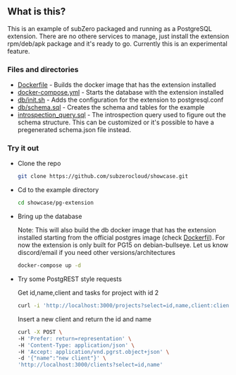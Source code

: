## What is this?
This is an example of subZero packaged and running as a PostgreSQL extension. There are no othere services to manage, just install the extension rpm/deb/apk package and it's ready to go.
Currently this is an experimental feature.

### Files and directories
- [Dockerfile](Dockerfile) - Builds the docker image that has the extension installed
- [docker-compose.yml](docker-compose.yml) - Starts the database with the extension installed
- [db/init.sh](db/init.sh) - Adds the configuration for the extension to postgresql.conf
- [db/schema.sql](db/schema.sql) - Creates the schema and tables for the example
- [introspection_query.sql](introspection_query.sql) - The introspection query used to figure out the schema structure. This can be customized or it's possible to have a pregenerated schema.json file instead.

### Try it out
- Clone the repo
    ```bash
    git clone https://github.com/subzerocloud/showcase.git
    ```
- Cd to the example directory
    ```bash
    cd showcase/pg-extension
    ```
- Bring up the database

    Note: This will also build the db docker image that has the extension installed starting from the official postgres image (check [Dockerfil](Dockerfile)).
    For now the extension is only built for PG15 on debian-bullseye.
    Let us know discord/email if you need other versions/architectures
    ```bash
    docker-compose up -d
    ```
- Try some PostgREST style requests
    
    Get id,name,client and tasks for project with id 2
    ```bash
    curl -i 'http://localhost:3000/projects?select=id,name,client:clients(*),tasks(id,name,users(name))&id=eq.2'
    ```

    Insert a new client and return the id and name
    ```bash
    curl -X POST \
    -H 'Prefer: return=representation' \
    -H 'Content-Type: application/json' \
    -H 'Accept: application/vnd.pgrst.object+json' \
    -d '{"name":"new client"}' \
    'http://localhost:3000/clients?select=id,name'
    ```
